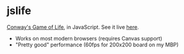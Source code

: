jslife
======
[Conway's Game of Life](http://en.wikipedia.org/wiki/Conway's_Game_of_Life), in JavaScript.  See it live [here](https://broofa.github.io/jslife/).

  * Works on most modern browsers (requires Canvas support)
  * "Pretty good" performance (60fps for 200x200 board on my MBP)
